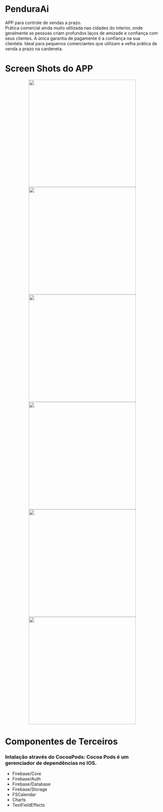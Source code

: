 # PenduraAi
APP para controle de vendas a prazo. <br />
Prática comercial ainda muito utilizada nas cidades do interior, onde geralmente as pessoas criam profundos laços de amizade e confiança com seus clientes. A única garantia de pagamente é a confiança na sua clientela.
Ideal para pequenos comerciantes que utilizam a velha prática de venda a prazo na cardeneta.


# Screen Shots do APP

<p align="center">
  <img src="https://raw.githubusercontent.com/carinapereira/PenduraAi/master/screenshotlogin.png" width="350"/>
  <img src="https://raw.githubusercontent.com/carinapereira/PenduraAi/master/screenshotclient.png" width="350"/>
  <img src="https://raw.githubusercontent.com/carinapereira/PenduraAi/master/screenshotvendas.png" width="350"/>
  <img src="https://raw.githubusercontent.com/carinapereira/PenduraAi/master/screenshotcadusu.png" width="350"/>
  <img src="https://raw.githubusercontent.com/carinapereira/PenduraAi/master/screenshotmov.png" width="350"/>
  <img src="https://raw.githubusercontent.com/carinapereira/PenduraAi/master/screenshotchart.png" width="350"/>
</p>

# Componentes de Terceiros
<h3>Intalação através do CocoaPods: Cocoa Pods é um gerenciador de dependências no IOS.</h3>
<ul>
  <li>Firebase/Core</li>
  <li>Firebase/Auth</li>
  <li>Firebase/Database</li>
  <li>Firebase/Storage</li>
  <li>FSCalendar</li>
  <li>Charts</li>
  <li>TextFieldEffects</li>
</ul>
